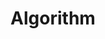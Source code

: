 ---
title: Algorithm
image: "https://cdn.jsdelivr.net/gh/debuginn/image@main/img/202303031922787.jpg"
---